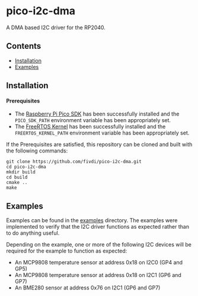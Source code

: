 # pico-i2c-dma
A DMA based I2C driver for the RP2040.


## Contents

- [Installation](#installation)
- [Examples](#examples)


## Installation

#### Prerequisites

- The [Raspberry Pi Pico SDK](https://github.com/raspberrypi/pico-sdk) has
been successfully installed and the `PICO_SDK_PATH` environment variable has
been appropriately set.
- The [FreeRTOS Kernel](https://github.com/FreeRTOS/FreeRTOS-Kernel) has been
successfully installed and the `FREERTOS_KERNEL_PATH` environment variable has
been appropriately set.

If the Prerequisites are satisfied, this repository can be cloned and built
with the following commands:

```
git clone https://github.com/fivdi/pico-i2c-dma.git
cd pico-i2c-dma
mkdir build
cd build
cmake ..
make
```

## Examples

Examples can be found in the [examples](examples/) directory. The examples
were implemented to verify that the I2C driver functions as expected rather
than to do anything useful.

Depending on the example, one or more of the following I2C devices will be
required for the example to function as expected:

- An MCP9808 temperature sensor at address 0x18 on I2C0 (GP4 and GP5)
- An MCP9808 temperature sensor at address 0x18 on I2C1 (GP6 and GP7)
- An BME280 sensor at address 0x76 on I2C1 (GP6 and GP7)

